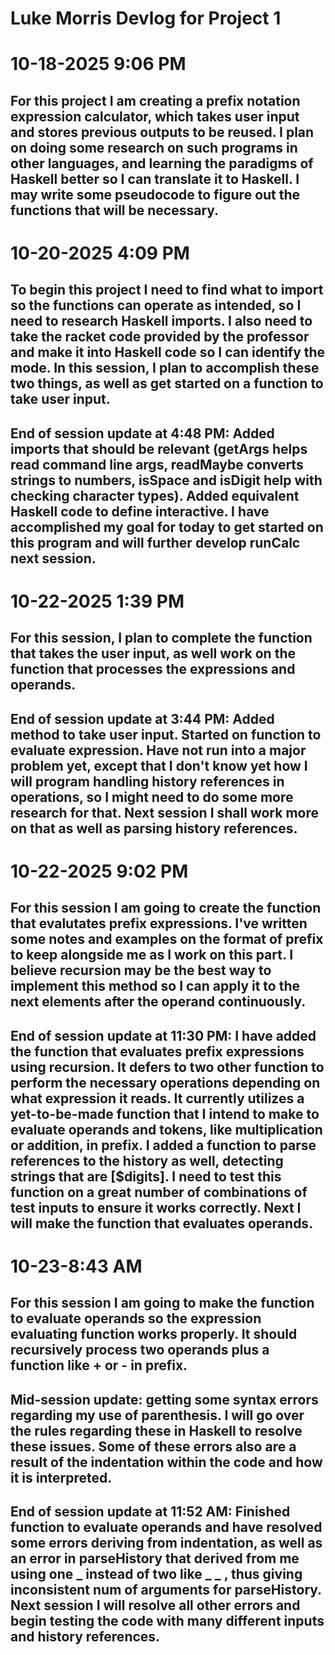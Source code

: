 # Luke Morris Devlog for Project 1

# 10-18-2025 9:06 PM
## For this project I am creating a prefix notation expression calculator, which takes user input and stores previous outputs to be reused. I plan on doing some research on such programs in other languages, and learning the paradigms of Haskell better so I can translate it to Haskell. I may write some pseudocode to figure out the functions that will be necessary.

# 10-20-2025 4:09 PM
## To begin this project I need to find what to import so the functions can operate as intended, so I need to research Haskell imports. I also need to take the racket code provided by the professor and make it into Haskell code so I can identify the mode. In this session, I plan to accomplish these two things, as well as get started on a function to take user input.

## End of session update at 4:48 PM: Added imports that should be relevant (getArgs helps read command line args, readMaybe converts strings to numbers, isSpace and isDigit help with checking character types). Added equivalent Haskell code to define interactive. I have accomplished my goal for today to get started on this program and will further develop runCalc next session.

# 10-22-2025 1:39 PM
## For this session, I plan to complete the function that takes the user input, as well work on the function that processes the expressions and operands.

## End of session update at 3:44 PM: Added method to take user input. Started on function to evaluate expression. Have not run into a major problem yet, except that I don't know yet how I will program handling history references in operations, so I might need to do some more research for that. Next session I shall work more on that as well as parsing history references.

# 10-22-2025 9:02 PM
## For this session I am going to create the function that evalutates prefix expressions. I've written some notes and examples on the format of prefix to keep alongside me as I work on this part. I believe recursion may be the best way to implement this method so I can apply it to the next elements after the operand continuously.

## End of session update at 11:30 PM: I have added the function that evaluates prefix expressions using recursion. It defers to two other function to perform the necessary operations depending on what expression it reads. It currently utilizes a yet-to-be-made function that I intend to make to evaluate operands and tokens, like multiplication or addition, in prefix. I added a function to parse references to the history as well, detecting strings that are [$digits]. I need to test this function on a great number of combinations of test inputs to ensure it works correctly. Next I will make the function that evaluates operands.

# 10-23-8:43 AM
## For this session I am going to make the function to evaluate operands so the expression evaluating function works properly. It should recursively process two operands plus a function like + or - in prefix.

## Mid-session update: getting some syntax errors regarding my use of parenthesis. I will go over the rules regarding these in Haskell to resolve these issues. Some of these errors also are a result of the indentation within the code and how it is interpreted.

## End of session update at 11:52 AM: Finished function to evaluate operands and have resolved some errors deriving from indentation, as well as an error in parseHistory that derived from me using one _ instead of two like _ _ , thus giving inconsistent num of arguments for parseHistory. Next session I will resolve all other errors and begin testing the code with many different inputs and history references.
